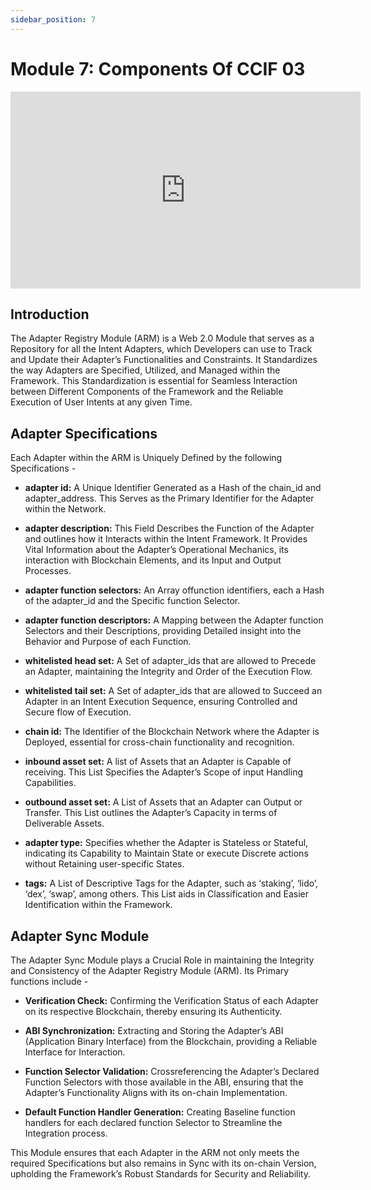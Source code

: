 ```yaml
---
sidebar_position: 7
---
```


# Module 7: Components Of CCIF 03

<iframe width="560" height="315" src="https://www.youtube.com/embed/DnGgfG69VTA" frameborder="0" allow="accelerometer; autoplay; encrypted-media; gyroscope; picture-in-picture" allowfullscreen></iframe>

## Introduction

The Adapter Registry Module (ARM) is a Web 2.0 Module that serves as a Repository for all the Intent Adapters, which Developers can use to Track and Update their Adapter’s Functionalities and Constraints. It Standardizes the way Adapters are Specified, Utilized, and Managed within the Framework. This Standardization is essential for Seamless Interaction between Different Components of the Framework and the Reliable Execution of User Intents at any given Time.

## Adapter Specifications

Each Adapter within the ARM is Uniquely Defined by the following Specifications -

- **adapter id:** A Unique Identifier Generated as a Hash of the chain_id and adapter_address. This Serves as the Primary Identifier for the Adapter within the Network.

- **adapter description:** This Field Describes the Function of the Adapter and outlines how it Interacts within the Intent Framework. It Provides Vital Information about the Adapter’s Operational Mechanics, its interaction with Blockchain Elements, and its Input and Output Processes.

- **adapter function selectors:** An Array offunction identifiers, each a Hash of the adapter_id and the Specific function Selector.

- **adapter function descriptors:** A Mapping between the Adapter function Selectors and their Descriptions, providing Detailed insight into the Behavior and Purpose of each Function.

- **whitelisted head set:** A Set of adapter_ids that are allowed to Precede an Adapter, maintaining the Integrity and Order of the Execution Flow.

- **whitelisted tail set:** A Set of adapter_ids that are allowed to Succeed an Adapter in an Intent Execution Sequence, ensuring Controlled and Secure flow of Execution.

- **chain id:** The Identifier of the Blockchain Network where the Adapter is Deployed, essential for cross-chain functionality and recognition.

- **inbound asset set:** A list of Assets that an Adapter is Capable of receiving. This List Specifies the Adapter’s Scope of input Handling Capabilities.

- **outbound asset set:** A List of Assets that an Adapter can Output or Transfer. This List outlines the Adapter’s Capacity in terms of Deliverable Assets.

- **adapter type:** Specifies whether the Adapter is Stateless or Stateful, indicating its Capability to Maintain State or execute Discrete actions without Retaining user-specific States.

- **tags:** A List of Descriptive Tags for the Adapter, such as ‘staking’, ‘lido’, ‘dex’, ‘swap’, among others. This List aids in Classification and Easier Identification within the Framework.

## Adapter Sync Module

The Adapter Sync Module plays a Crucial Role in maintaining the Integrity and Consistency of the Adapter Registry Module (ARM). Its Primary functions include -

- **Verification Check:** Confirming the Verification Status of each Adapter on its respective Blockchain, thereby ensuring its Authenticity.

- **ABI Synchronization:** Extracting and Storing the Adapter’s ABI (Application Binary Interface) from the Blockchain, providing a Reliable Interface for Interaction.

- **Function Selector Validation:** Crossreferencing the Adapter’s Declared Function Selectors with those available in the ABI, ensuring that the Adapter’s Functionality Aligns with its on-chain Implementation.

- **Default Function Handler Generation:** Creating Baseline function handlers for each declared function Selector to Streamline the Integration process.

This Module ensures that each Adapter in the ARM not only meets the required Specifications but also remains in Sync with its on-chain Version, upholding the Framework’s Robust Standards for Security and Reliability.
